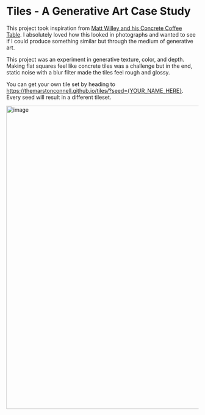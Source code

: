 # Tiles - A Generative Art Case Study

This project took inspiration from [Matt Willey and his Concrete Coffee Table](https://huguetxpentagram.com/matt-willey-coffeetable/). 
I absolutely loved how this looked in photographs and wanted to see if I could produce something similar but through the medium of generative art.

This project was an experiment in generative texture, color, and depth. Making flat squares feel like concrete tiles was a challenge but in the end, 
static noise with a blur filter made the tiles feel rough and glossy.

You can get your own tile set by heading to https://themarstonconnell.github.io/tiles/?seed={YOUR_NAME_HERE}. Every seed will result in a 
different tileset.

<img width="795" alt="image" src="https://user-images.githubusercontent.com/34043723/190196634-b99e8179-2fdf-4d9f-b87e-55091d7d75fb.png">
